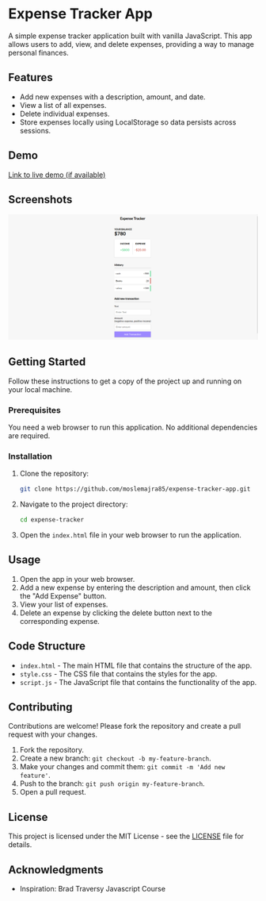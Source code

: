 # Expense Tracker App

A simple expense tracker application built with vanilla JavaScript. This app allows users to add, view, and delete expenses, providing a way to manage personal finances.

## Features

- Add new expenses with a description, amount, and date.
- View a list of all expenses.
- Delete individual expenses.
- Store expenses locally using LocalStorage so data persists across sessions.

## Demo

[Link to live demo (if available)](https://expense-tracker-vanilla-4n3nsdoez-ajraneweragmailcoms-projects.vercel.app/)

## Screenshots

![Screenshot1](./expense-tracker.png)
 
## Getting Started

Follow these instructions to get a copy of the project up and running on your local machine.

### Prerequisites

You need a web browser to run this application. No additional dependencies are required.

### Installation

1. Clone the repository:

    ```sh
    git clone https://github.com/moslemajra85/expense-tracker-app.git
    ```

2. Navigate to the project directory:

    ```sh
    cd expense-tracker
    ```

3. Open the `index.html` file in your web browser to run the application.

## Usage

1. Open the app in your web browser.
2. Add a new expense by entering the description and amount, then click the "Add Expense" button.
3. View your list of expenses.
4. Delete an expense by clicking the delete button next to the corresponding expense.

## Code Structure

- `index.html` - The main HTML file that contains the structure of the app.
- `style.css` - The CSS file that contains the styles for the app.
- `script.js` - The JavaScript file that contains the functionality of the app.

## Contributing

Contributions are welcome! Please fork the repository and create a pull request with your changes.

1. Fork the repository.
2. Create a new branch: `git checkout -b my-feature-branch`.
3. Make your changes and commit them: `git commit -m 'Add new feature'`.
4. Push to the branch: `git push origin my-feature-branch`.
5. Open a pull request.

## License

This project is licensed under the MIT License - see the [LICENSE](LICENSE) file for details.

## Acknowledgments

 - Inspiration: Brad Traversy Javascript Course



 